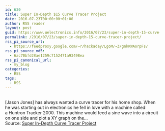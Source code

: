 ```yaml
---
id: 630
title: Super In-Depth $15 Curve Tracer Project
date: 2016-07-23T00:00:00+01:00
author: RSS reader
layout: post
guid: https://www.uelectronics.info/2016/07/23/super-in-depth-15-curve-tracer-project/
permalink: /2016/07/23/super-in-depth-15-curve-tracer-project/
rss_pi_source_url:
  - https://feedproxy.google.com/~r/hackaday/LgoM/~3/gnkKWAorpFs/
rss_pi_source_md5:
  - 6ac70bfd28ae1259c7152471a93498ea
rss_pi_canonical_url:
  - my_blog
categories:
  - RSS
tags:
  - RSS
---
```

&#013;  
[Jason Jones] has always wanted a curve tracer for his home shop. When he was starting out in electronics he fell in love with a machine called a Huntron Tracker 2000. This machine would feed a sine wave into a circuit on one side and plot a XY graph on the…&#013;  
Source: <a href="https://feedproxy.google.com/~r/hackaday/LgoM/~3/gnkKWAorpFs/" target="_blank">Super In-Depth Curve Tracer Project</a>